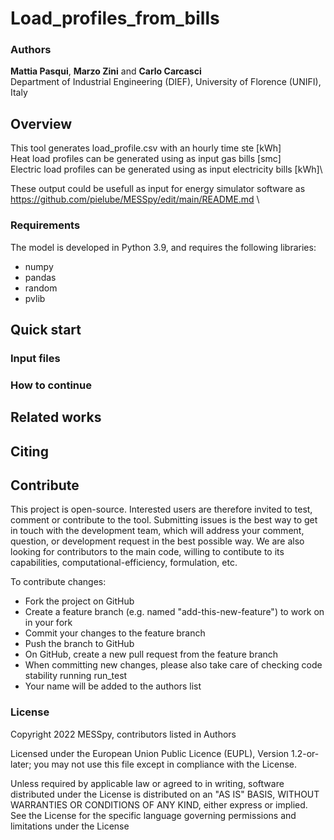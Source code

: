 # Load_profiles_from_bills

### Authors
**Mattia Pasqui**, **Marzo Zini** and **Carlo Carcasci**\
Department of Industrial Engineering (DIEF), University of Florence (UNIFI), Italy

## Overview
This tool generates load_profile.csv with an hourly time ste [kWh]\
Heat load profiles can be generated using as input gas bills [smc]\
Electric load profiles can be generated using as input electricity bills [kWh]\

These output could be usefull as input for energy simulator software as https://github.com/pielube/MESSpy/edit/main/README.md \

### Requirements
The model is developed in Python 3.9, and requires the following libraries:
- numpy
- pandas
- random
- pvlib

## Quick start

### Input files

### How to continue

## Related works

## Citing

## Contribute
This project is open-source. Interested users are therefore invited to test, comment or contribute to the tool. Submitting issues is the best way to get in touch with the development team, which will address your comment, question, or development request in the best possible way. We are also looking for contributors to the main code, willing to contibute to its capabilities, computational-efficiency, formulation, etc.

To contribute changes:

- Fork the project on GitHub
- Create a feature branch (e.g. named "add-this-new-feature") to work on in your fork
- Commit your changes to the feature branch
- Push the branch to GitHub
- On GitHub, create a new pull request from the feature branch
- When committing new changes, please also take care of checking code stability running run_test 
- Your name will be added to the authors list

### License
Copyright 2022 MESSpy, contributors listed in Authors

Licensed under the European Union Public Licence (EUPL), Version 1.2-or-later; you may not use this file except in compliance with the License.

Unless required by applicable law or agreed to in writing, software distributed under the License is distributed on an "AS IS" BASIS, WITHOUT WARRANTIES OR CONDITIONS OF ANY KIND, either express or implied. See the License for the specific language governing permissions and limitations under the License
